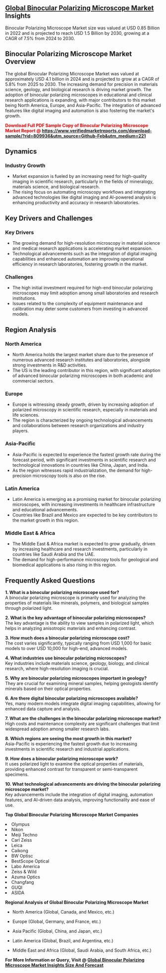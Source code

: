<h2><a href="https://www.verifiedmarketreports.com/download-sample/?rid=809936&amp;utm_source=Github&amp;utm_medium=221" target="_blank">Global Binocular Polarizing Microscope Market</a> Insights</h2><p>Binocular Polarizing Microscope Market size was valued at USD 0.85 Billion in 2022 and is projected to reach USD 1.5 Billion by 2030, growing at a CAGR of 7.5% from 2024 to 2030.</p><p> <h2>Binocular Polarizing Microscope Market Overview</h2> <p>The global Binocular Polarizing Microscope Market was valued at approximately USD 4.1 billion in 2024 and is projected to grow at a CAGR of 5.8% from 2025 to 2030. The increasing demand for precision in materials science, geology, and biological research is driving market growth. The adoption of binocular polarizing microscopes in educational and clinical research applications is expanding, with major contributors to this market being North America, Europe, and Asia-Pacific. The integration of advanced features like digital imaging and automation is also fostering the market's growth.</p> <p><strong><p><span class=""><span style="color: #ff0000;"><strong>Download Full PDF Sample Copy of Binocular Polarizing Microscope Market Report</strong> @ </span><a href="https://www.verifiedmarketreports.com/download-sample/?rid=809936&amp;utm_source=Github-Feb&amp;utm_medium=221" target="_blank">https://www.verifiedmarketreports.com/download-sample/?rid=809936&amp;utm_source=Github-Feb&amp;utm_medium=221</a></span></p></strong></p> <h2>Dynamics</h2> <h3>Industry Growth</h3> <ul> <li>Market expansion is fueled by an increasing need for high-quality imaging in scientific research, particularly in the fields of mineralogy, materials science, and biological research.</li> <li>The rising focus on automating microscopy workflows and integrating advanced technologies like digital imaging and AI-powered analysis is enhancing productivity and accuracy in research laboratories.</li> </ul> <h2>Key Drivers and Challenges</h2> <h3>Key Drivers</h3> <ul> <li>The growing demand for high-resolution microscopy in material science and medical research applications is accelerating market expansion.</li> <li>Technological advancements such as the integration of digital imaging capabilities and enhanced automation are improving operational efficiency in research laboratories, fostering growth in the market.</li> </ul> <h3>Challenges</h3> <ul> <li>The high initial investment required for high-end binocular polarizing microscopes may limit adoption among small laboratories and research institutions.</li> <li>Issues related to the complexity of equipment maintenance and calibration may deter some customers from investing in advanced models.</li> </ul> <h2>Region Analysis</h2> <h3>North America</h3> <ul> <li>North America holds the largest market share due to the presence of numerous advanced research institutes and laboratories, alongside strong investments in R&D activities.</li> <li>The US is the leading contributor in this region, with significant adoption of advanced binocular polarizing microscopes in both academic and commercial sectors.</li> </ul> <h3>Europe</h3> <ul> <li>Europe is witnessing steady growth, driven by increasing adoption of polarized microscopy in scientific research, especially in materials and life sciences.</li> <li>The region is characterized by ongoing technological advancements and collaborations between research organizations and industry players.</li> </ul> <h3>Asia-Pacific</h3> <ul> <li>Asia-Pacific is expected to experience the fastest growth rate during the forecast period, with significant investments in scientific research and technological innovations in countries like China, Japan, and India.</li> <li>As the region witnesses rapid industrialization, the demand for high-precision microscopy tools is also on the rise.</li> </ul> <h3>Latin America</h3> <ul> <li>Latin America is emerging as a promising market for binocular polarizing microscopes, with increasing investments in healthcare infrastructure and educational advancements.</li> <li>Countries like Brazil and Mexico are expected to be key contributors to the market growth in this region.</li> </ul> <h3>Middle East & Africa</h3> <ul> <li>The Middle East & Africa market is expected to grow gradually, driven by increasing healthcare and research investments, particularly in countries like Saudi Arabia and the UAE.</li> <li>The demand for high-performance microscopy tools for geological and biomedical applications is also rising in this region.</li> </ul> <h2>Frequently Asked Questions</h2> <p><strong>1. What is a binocular polarizing microscope used for?</strong><br> A binocular polarizing microscope is primarily used for analyzing the properties of materials like minerals, polymers, and biological samples through polarized light.</p> <p><strong>2. What is the key advantage of binocular polarizing microscopes?</strong><br> The key advantage is the ability to view samples in polarized light, which helps in analyzing anisotropic materials and enhancing contrast.</p> <p><strong>3. How much does a binocular polarizing microscope cost?</strong><br> The cost varies significantly, typically ranging from USD 1,000 for basic models to over USD 10,000 for high-end, advanced models.</p> <p><strong>4. What industries use binocular polarizing microscopes?</strong><br> Key industries include materials science, geology, biology, and clinical research, where high-resolution imaging is crucial.</p> <p><strong>5. Why are binocular polarizing microscopes important in geology?</strong><br> They are crucial for examining mineral samples, helping geologists identify minerals based on their optical properties.</p> <p><strong>6. Are there digital binocular polarizing microscopes available?</strong><br> Yes, many modern models integrate digital imaging capabilities, allowing for enhanced data capture and analysis.</p> <p><strong>7. What are the challenges in the binocular polarizing microscope market?</strong><br> High costs and maintenance complexity are significant challenges that limit widespread adoption among smaller research labs.</p> <p><strong>8. Which regions are seeing the most growth in this market?</strong><br> Asia-Pacific is experiencing the fastest growth due to increasing investments in scientific research and industrial applications.</p> <p><strong>9. How does a binocular polarizing microscope work?</strong><br> It uses polarized light to examine the optical properties of materials, providing enhanced contrast for transparent or semi-transparent specimens.</p> <p><strong>10. What technological advancements are driving the binocular polarizing microscope market?</strong><br> Key advancements include the integration of digital imaging, automation features, and AI-driven data analysis, improving functionality and ease of use.</p> </p><p><strong>Top Global Binocular Polarizing Microscope Market Companies</strong></p><div data-test-id=""><p><li>Olympus</li><li> Nikon</li><li> Meiji Techno</li><li> Carl Zeiss</li><li> Leica</li><li> Caikong</li><li> BW Optisc</li><li> BestScope Optical</li><li> Labo America</li><li> Zeiss & Wild</li><li> Azuma Optics</li><li> Changfang</li><li> GUQI</li><li> ASIDA</li></p><div><strong>Regional Analysis of&nbsp;Global Binocular Polarizing Microscope Market</strong></div><ul><li dir="ltr"><p dir="ltr">North America&nbsp;(Global, Canada, and Mexico, etc.)</p></li><li dir="ltr"><p dir="ltr">Europe (Global, Germany, and France, etc.)</p></li><li dir="ltr"><p dir="ltr">Asia Pacific&nbsp;(Global, China, and Japan, etc.)</p></li><li dir="ltr"><p dir="ltr">Latin America&nbsp;(Global, Brazil, and Argentina, etc.)</p></li><li dir="ltr">Middle East and Africa&nbsp;(Global, Saudi Arabia, and South Africa, etc.)</li></ul><p><strong>For More Information or Query, Visit @&nbsp;</strong><strong><a href="https://www.verifiedmarketreports.com/product/binocular-polarizing-microscope-market/?utm_source=Github&amp;utm_medium=221" target="_blank">Global Binocular Polarizing Microscope Market Insights Size And Forecast</a></strong></p></div>
